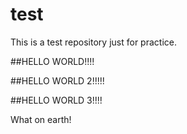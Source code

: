 # test
This is a test repository just for practice.

##HELLO WORLD!!!!

##HELLO WORLD 2!!!!!

##HELLO WORLD 3!!!!


What on earth!
